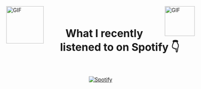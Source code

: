 <img align="left" alt="GIF" src="https://github.com/spongiix/spongiix/blob/master/gifs/guitar.gif" width="100" height="100" />
<img align="right" alt="GIF" src="https://github.com/spongiix/spongiix/blob/master/gifs/earth.gif" width="80" height="80" />

<br>
<h1 align="center">What I recently listened to on Spotify 👇</h1>
<br>

<div align="center">

[![Spotify](https://spotify-player-for-readme.vercel.app/api/spotify)](https://open.spotify.com/user/1b67poxutt93df0yzxyzvugbf?si=e661b3912c1149b2)

</div>
